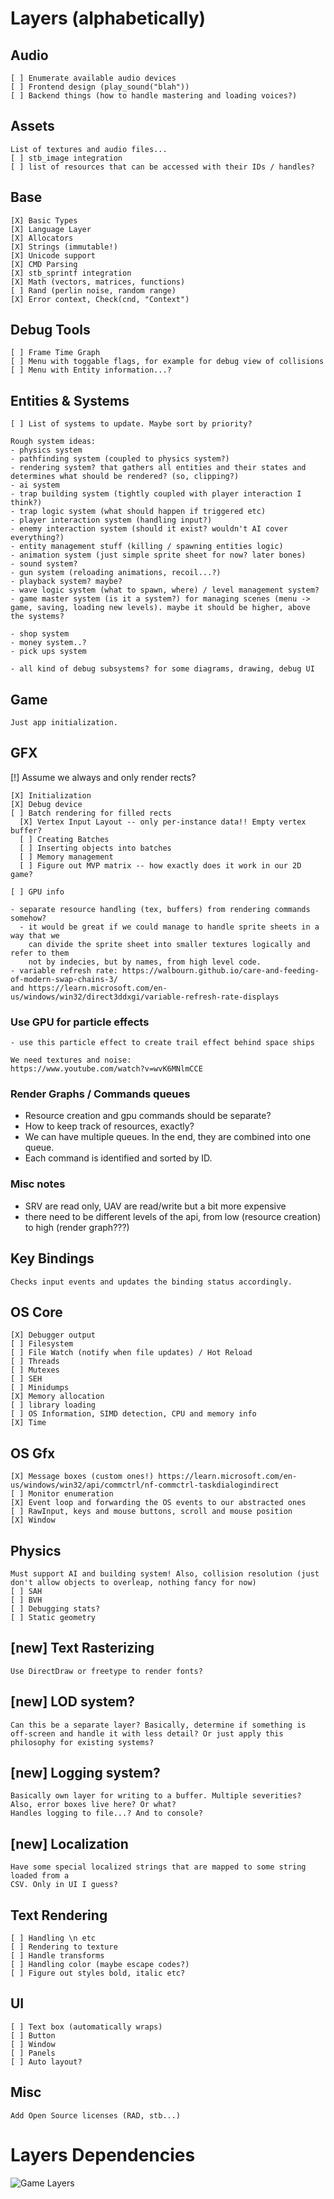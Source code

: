 # Layers (alphabetically)

## Audio

    [ ] Enumerate available audio devices
    [ ] Frontend design (play_sound("blah"))
    [ ] Backend things (how to handle mastering and loading voices?)

## Assets

    List of textures and audio files...
    [ ] stb_image integration
    [ ] list of resources that can be accessed with their IDs / handles?

## Base

    [X] Basic Types
    [X] Language Layer
    [X] Allocators
    [X] Strings (immutable!)
    [X] Unicode support
    [X] CMD Parsing
    [X] stb_sprintf integration
    [X] Math (vectors, matrices, functions)
    [ ] Rand (perlin noise, random range)
    [X] Error context, Check(cnd, "Context")

## Debug Tools

    [ ] Frame Time Graph
    [ ] Menu with toggable flags, for example for debug view of collisions
    [ ] Menu with Entity information...?

## Entities & Systems

    [ ] List of systems to update. Maybe sort by priority?

    Rough system ideas:
    - physics system
    - pathfinding system (coupled to physics system?)
    - rendering system? that gathers all entities and their states and determines what should be rendered? (so, clipping?)
    - ai system
    - trap building system (tightly coupled with player interaction I think?)
    - trap logic system (what should happen if triggered etc)
    - player interaction system (handling input?)
    - enemy interaction system (should it exist? wouldn't AI cover everything?)
    - entity management stuff (killing / spawning entities logic)
    - animation system (just simple sprite sheet for now? later bones)
    - sound system?
    - gun system (reloading animations, recoil...?)
    - playback system? maybe?
    - wave logic system (what to spawn, where) / level management system?
    - game master system (is it a system?) for managing scenes (menu -> game, saving, loading new levels). maybe it should be higher, above the systems?
    
    - shop system
    - money system..?
    - pick ups system

    - all kind of debug subsystems? for some diagrams, drawing, debug UI

## Game

    Just app initialization.

## GFX

  [!] Assume we always and only render rects?

    [X] Initialization
    [X] Debug device
    [ ] Batch rendering for filled rects
      [X] Vertex Input Layout -- only per-instance data!! Empty vertex buffer?
      [ ] Creating Batches
      [ ] Inserting objects into batches
      [ ] Memory management
      [ ] Figure out MVP matrix -- how exactly does it work in our 2D game?

    [ ] GPU info

    - separate resource handling (tex, buffers) from rendering commands somehow?
      - it would be great if we could manage to handle sprite sheets in a way that we
        can divide the sprite sheet into smaller textures logically and refer to them
        not by indecies, but by names, from high level code.
    - variable refresh rate: https://walbourn.github.io/care-and-feeding-of-modern-swap-chains-3/
    and https://learn.microsoft.com/en-us/windows/win32/direct3ddxgi/variable-refresh-rate-displays

### Use GPU for particle effects

    - use this particle effect to create trail effect behind space ships

    We need textures and noise:
    https://www.youtube.com/watch?v=wvK6MNlmCCE

### Render Graphs / Commands queues

- Resource creation and gpu commands should be separate?
- How to keep track of resources, exactly?
- We can have multiple queues. In the end, they are combined into one queue.
- Each command is identified and sorted by ID.

### Misc notes

- SRV are read only, UAV are read/write but a bit more expensive
- there need to be different levels of the api, from low (resource creation) to high (render graph???)

## Key Bindings

    Checks input events and updates the binding status accordingly.

## OS Core

    [X] Debugger output
    [ ] Filesystem 
    [ ] File Watch (notify when file updates) / Hot Reload
    [ ] Threads
    [ ] Mutexes
    [ ] SEH
    [ ] Minidumps
    [X] Memory allocation
    [ ] library loading
    [ ] OS Information, SIMD detection, CPU and memory info
    [X] Time

## OS Gfx

    [X] Message boxes (custom ones!) https://learn.microsoft.com/en-us/windows/win32/api/commctrl/nf-commctrl-taskdialogindirect
    [ ] Monitor enumeration
    [X] Event loop and forwarding the OS events to our abstracted ones
    [ ] RawInput, keys and mouse buttons, scroll and mouse position
    [X] Window

## Physics

    Must support AI and building system! Also, collision resolution (just don't allow objects to overleap, nothing fancy for now)
    [ ] SAH
    [ ] BVH
    [ ] Debugging stats?
    [ ] Static geometry

## [new] Text Rasterizing

    Use DirectDraw or freetype to render fonts?

## [new] LOD system?

    Can this be a separate layer? Basically, determine if something is
    off-screen and handle it with less detail? Or just apply this philosophy for existing systems?

## [new] Logging system?

    Basically own layer for writing to a buffer. Multiple severities? Also, error boxes live here? Or what? 
    Handles logging to file...? And to console?

## [new] Localization

    Have some special localized strings that are mapped to some string loaded from a 
    CSV. Only in UI I guess?

## Text Rendering

    [ ] Handling \n etc
    [ ] Rendering to texture
    [ ] Handle transforms
    [ ] Handling color (maybe escape codes?)
    [ ] Figure out styles bold, italic etc?

## UI

    [ ] Text box (automatically wraps)
    [ ] Button
    [ ] Window
    [ ] Panels
    [ ] Auto layout?

## Misc

    Add Open Source licenses (RAD, stb...)

# Layers Dependencies

  ![Game Layers](game_layers_1.png)
